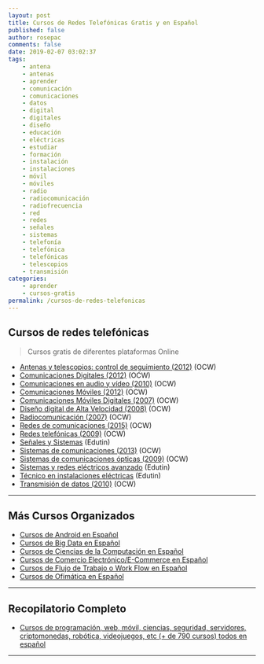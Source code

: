 ```yaml
---
layout: post
title: Cursos de Redes Telefónicas Gratis y en Español
published: false
author: rosepac
comments: false
date: 2019-02-07 03:02:37
tags:
    - antena
    - antenas
    - aprender
    - comunicación
    - comunicaciones
    - datos
    - digital
    - digitales
    - diseño
    - educación
    - eléctricas
    - estudiar
    - formación
    - instalación
    - instalaciones
    - móvil
    - móviles
    - radio
    - radiocomunicación
    - radiofrecuencia
    - red
    - redes
    - señales
    - sistemas
    - telefonía
    - telefónica
    - telefónicas
    - telescopios
    - transmisión
categories:
    - aprender
    - cursos-gratis
permalink: /cursos-de-redes-telefonicas
---
```

## Cursos de redes telefónicas

> Cursos gratis de diferentes plataformas Online

  * [Antenas y telescopios: control de seguimiento (2012)][1] (OCW)
  * [Comunicaciones Digitales (2012)][2] (OCW)
  * [Comunicaciones en audio y vídeo (2010)][3] (OCW)
  * [Comunicaciones Móviles (2012)][4] (OCW)
  * [Comunicaciones Móviles Digitales (2007)][5] (OCW)
  * [Diseño digital de Alta Velocidad (2008)][6] (OCW)
  * [Radiocomunicación (2007)][7] (OCW)
  * [Redes de comunicaciones (2015)][8] (OCW)
  * [Redes telefónicas (2009)][9] (OCW)
  * [Señales y Sistemas][10] (Edutin)
  * [Sistemas de comunicaciones (2013)][11] (OCW)
  * [Sistemas de comunicaciones ópticas (2009)][12] (OCW)
  * [Sistemas y redes eléctricos avanzado][13] (Edutin)
  * [Técnico en instalaciones eléctricas][14] (Edutin)
  * [Transmisión de datos (2010)][15] (OCW)

* * *

## Más Cursos Organizados

  * [Cursos de Android en Español][16]
  * [Cursos de Big Data en Español][17]
  * [Cursos de Ciencias de la Computación en Español][18]
  * [Cursos de Comercio Electrónico/E-Commerce en Español][19]
  * [Cursos de Flujo de Trabajo o Work Flow en Español][20]
  * [Cursos de Ofimática en Español][21]

* * *

## Recopilatorio Completo

  * [Cursos de programación, web, móvil, ciencias, seguridad, servidores, criptomonedas, robótica, videojuegos, etc (+ de 790 cursos) todos en español][22]

* * *

 [1]: https://ocw.ehu.eus/course/view.php?id=45
 [2]: http://ocw.uma.es/ingenierias/Comunicacion-digital
 [3]: http://ocw.upm.es/teoria-de-la-senal-y-comunicaciones-1/comunicaciones-en-audio-y-video
 [4]: http://ocw.upm.es/teoria-de-la-senal-y-comunicaciones-1/comunicaciones-moviles
 [5]: http://ocw.upm.es/teoria-de-la-senal-y-comunicaciones-1/comunicaciones-moviles-digitales
 [6]: http://www.upv.es/pls/oalu/sic_asi.ficha_asig_ocw?p_rama=T&p_idioma=c&p_vista=MSE&p_asi=6473&p_caca=2008
 [7]: http://ocw.upm.es/teoria-de-la-senal-y-comunicaciones-1/radiocomunicacion
 [8]: https://ocw.unican.es/course/view.php?id=27
 [9]: https://ocw.unican.es/course/view.php?id=211
 [10]: https://edutin.com/curso-de-se%C3%B1ales-y-sistemas-3863
 [11]: http://ocw.uma.es/ingenierias/sistemas-de-comunicaciones
 [12]: http://www.upv.es/pls/oalu/sic_asi.ficha_asig_ocw?p_rama=T&p_idioma=c&p_vista=MSE&p_asi=3204&p_caca=2009
 [13]: https://edutin.com/curso-de-sistemas-y-redes-el%C3%A9ctricas-avanzado-581
 [14]: https://edutin.com/curso-de-tecnico-en-instalaciones-electricas-3855
 [15]: http://www.upv.es/pls/oalu/sic_asi.ficha_asig_ocw?p_rama=T&p_idioma=c&p_vista=MSE&p_asi=4533&p_caca=2010
 [16]: https://mundoframework.com/cursos-android/
 [17]: https://mundoframework.com/cursos-big-data/
 [18]: https://mundoframework.com/cursos-ciencias-computacion/
 [19]: https://mundoframework.com/cursos-de-comercio-electronico/
 [20]: https://mundoframework.com/cursos-de-flujo-de-trabajo-o-work-flow/
 [21]: https://mundoframework.com/cursos-de-ofimatica/
 [22]: https://mundoframework.com/cursos-de-programacion-web-movil-ciencias-seguridad-servidores-criptomonedas/